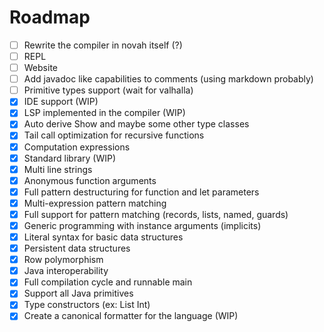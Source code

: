 # Roadmap

- [ ] Rewrite the compiler in novah itself (?)
- [ ] REPL
- [ ] Website
- [ ] Add javadoc like capabilities to comments (using markdown probably)
- [ ] Primitive types support (wait for valhalla)
- [X] IDE support (WIP)
- [X] LSP implemented in the compiler (WIP)
- [X] Auto derive Show and maybe some other type classes
- [X] Tail call optimization for recursive functions
- [X] Computation expressions
- [X] Standard library (WIP)
- [X] Multi line strings
- [X] Anonymous function arguments
- [X] Full pattern destructuring for function and let parameters
- [X] Multi-expression pattern matching
- [X] Full support for pattern matching (records, lists, named, guards)
- [X] Generic programming with instance arguments (implicits)
- [X] Literal syntax for basic data structures
- [X] Persistent data structures
- [X] Row polymorphism
- [X] Java interoperability
- [X] Full compilation cycle and runnable main
- [X] Support all Java primitives
- [X] Type constructors (ex: List Int)
- [X] Create a canonical formatter for the language (WIP)